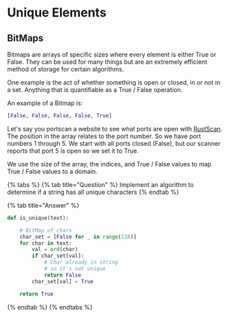 # Unique Elements

## BitMaps

Bitmaps are arrays of specific sizes where every element is either True or False. They can be used for many things but are an extremely efficient method of storage for certain algorithms.

One example is the act of whether something is open or closed, in or not in a set. Anything that is quantifiable as a True / False operation.

An example of a Bitmap is:

```python
[False, False, False, False, True]
```

Let's say you portscan a website to see what ports are open with [RustScan](http://github.com/rustScan/RustScan). The position in the array relates to the port number. So we have port numbers 1 through 5. We start with all ports closed \(False\), but our scanner reports that port 5 is open so we set it to True.

We use the size of the array, the indices, and True / False values to map True / False values to a domain.

{% tabs %}
{% tab title="Question" %}
Implement an algorithm to determine if a string has all unique characters 
{% endtab %}

{% tab title="Answer" %}
```python
def is_unique(text):

    # BitMap of chars
    char_set = [False for _ in range(128)]
    for char in text:
        val = ord(char)
        if char_set[val]:
            # Char already in string
            # so it's not unique
            return False
        char_set[val] = True

    return True
```
{% endtab %}
{% endtabs %}


